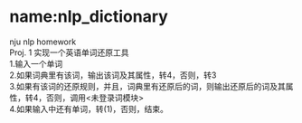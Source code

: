 # name:nlp_dictionary
nju nlp homework  
Proj. 1 实现一个英语单词还原工具  
1.输入一个单词  
2.如果词典里有该词，输出该词及其属性，转4，否则，转3  
3.如果有该词的还原规则，并且，词典里有还原后的词，则输出还原后的词及其属性，转4，否则，调用<未登录词模块>  
4.如果输入中还有单词，转(1)，否则，结束。


